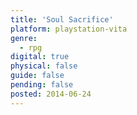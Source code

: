 ```yaml
---
title: 'Soul Sacrifice'
platform: playstation-vita
genre:
  - rpg
digital: true
physical: false
guide: false
pending: false
posted: 2014-06-24
---
```

